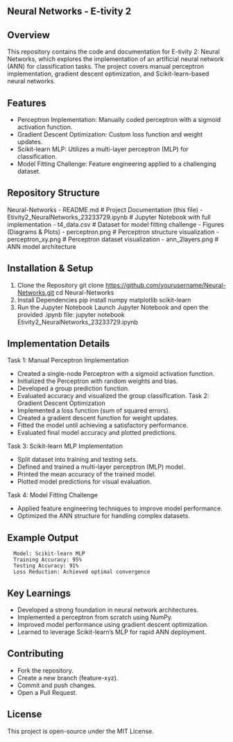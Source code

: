 ## Neural Networks - E-tivity 2

## Overview
This repository contains the code and documentation for E-tivity 2: Neural Networks, which explores the implementation of an artificial neural network (ANN) for classification tasks. The project covers manual perceptron implementation, gradient descent optimization, and Scikit-learn-based neural networks.

## Features
- Perceptron Implementation: Manually coded perceptron with a sigmoid activation function.
- Gradient Descent Optimization: Custom loss function and weight updates.
- Scikit-learn MLP: Utilizes a multi-layer perceptron (MLP) for classification.
- Model Fitting Challenge: Feature engineering applied to a challenging dataset.

## Repository Structure

Neural-Networks
      - README.md                   # Project Documentation (this file)
      - Etivity2_NeuralNetworks_23233729.ipynb  # Jupyter Notebook with full implementation
      - t4_data.csv                 # Dataset for model fitting challenge
      - Figures (Diagrams & Plots)
      - perceptron.png             # Perceptron structure visualization
      - perceptron_xy.png          # Perceptron dataset visualization
      - ann_2layers.png            # ANN model architecture

## Installation & Setup
1. Clone the Repository
        git clone https://github.com/yourusername/Neural-Networks.git
        cd Neural-Networks
2. Install Dependencies
         pip install numpy matplotlib scikit-learn
3. Run the Jupyter Notebook
   Launch Jupyter Notebook and open the provided .ipynb file:
         jupyter notebook Etivity2_NeuralNetworks_23233729.ipynb
## Implementation Details

Task 1: Manual Perceptron Implementation
   - Created a single-node Perceptron with a sigmoid activation function.
   - Initialized the Perceptron with random weights and bias.
   - Developed a group prediction function.
   - Evaluated accuracy and visualized the group classification.
Task 2: Gradient Descent Optimization
   - Implemented a loss function (sum of squared errors).
   - Created a gradient descent function for weight updates.
   - Fitted the model until achieving a satisfactory performance.
   - Evaluated final model accuracy and plotted predictions.

Task 3: Scikit-learn MLP Implementation
   - Split dataset into training and testing sets.
   - Defined and trained a multi-layer perceptron (MLP) model.
   - Printed the mean accuracy of the trained model.
   - Plotted model predictions for visual evaluation.

Task 4: Model Fitting Challenge
   - Applied feature engineering techniques to improve model performance.
   - Optimized the ANN structure for handling complex datasets.

## Example Output
      Model: Scikit-learn MLP
      Training Accuracy: 95%
      Testing Accuracy: 91%
      Loss Reduction: Achieved optimal convergence

## Key Learnings
   - Developed a strong foundation in neural network architectures.
   - Implemented a perceptron from scratch using NumPy.
   - Improved model performance using gradient descent optimization.
   - Learned to leverage Scikit-learn’s MLP for rapid ANN deployment.

##  Contributing
   - Fork the repository.
   - Create a new branch (feature-xyz).
   - Commit and push changes.
   - Open a Pull Request.

## License
This project is open-source under the MIT License.

